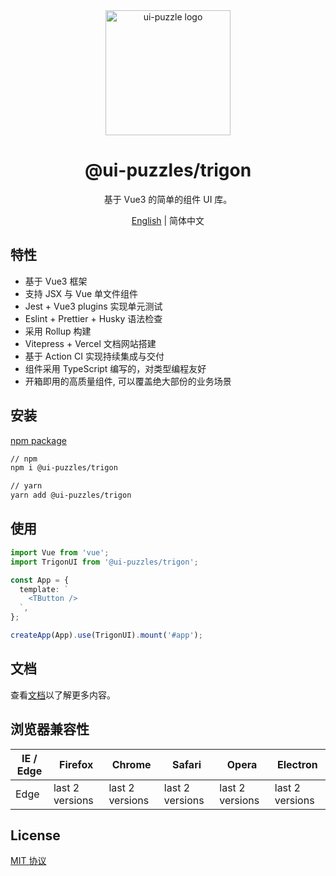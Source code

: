 <div align="center">
  <a href="https://ui-puzzles.github.io/rect/?path=/docs/welcome--page" target="_blank">
    <img alt="ui-puzzle logo" width="200" src="https://static-images-1305792369.cos.ap-shanghai.myqcloud.com/puzzle-logo.svg"/>
  </a>
</div>

<div align="center">
  <h1>@ui-puzzles/trigon</h1>
</div>

<div align="center">

基于 Vue3 的简单的组件 UI 库。

</div>

<div align="center">

[English](./README.md) | 简体中文

</div>

## 特性

- 基于 Vue3 框架
- 支持 JSX 与 Vue 单文件组件
- Jest + Vue3 plugins 实现单元测试
- Eslint + Prettier + Husky 语法检查
- 采用 Rollup 构建
- Vitepress + Vercel 文档网站搭建
- 基于 Action CI 实现持续集成与交付
- 组件采用 TypeScript 编写的，对类型编程友好
- 开箱即用的高质量组件, 可以覆盖绝大部份的业务场景

## 安装

[npm package](https://www.npmjs.com/package/@ui-puzzles/trigon)

```sh
// npm
npm i @ui-puzzles/trigon

// yarn
yarn add @ui-puzzles/trigon
```

## 使用

```ts
import Vue from 'vue';
import TrigonUI from '@ui-puzzles/trigon';

const App = {
  template: `
    <TButton />
  `,
};

createApp(App).use(TrigonUI).mount('#app');
```

## 文档

查看<a href="https://trigon.vercel.app" target="_blank">文档</a>以了解更多内容。

## 浏览器兼容性

| IE / Edge | Firefox         | Chrome          | Safari          | Opera           | Electron        |
| --------- | --------------- | --------------- | --------------- | --------------- | --------------- |
| Edge      | last 2 versions | last 2 versions | last 2 versions | last 2 versions | last 2 versions |

## License

[MIT 协议](./LICENSE)

